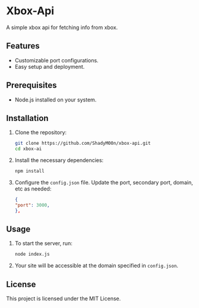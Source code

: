 # Xbox-Api

A simple xbox api for fetching info from xbox.

## Features

- Customizable port configurations.
- Easy setup and deployment.

## Prerequisites

- Node.js installed on your system.

## Installation

1. Clone the repository:

    ```bash
    git clone https://github.com/ShadyM00n/xbox-api.git
    cd xbox-ai
    ```

2. Install the necessary dependencies:

    ```bash
    npm install
    ```

3. Configure the `config.json` file. Update the port, secondary port, domain, etc as needed:

    ```json
    {
    "port": 3000,
    },
    ```

## Usage

1. To start the server, run:

    ```bash
    node index.js
    ```

2. Your site will be accessible at the domain specified in `config.json`.

## License

This project is licensed under the MIT License.
